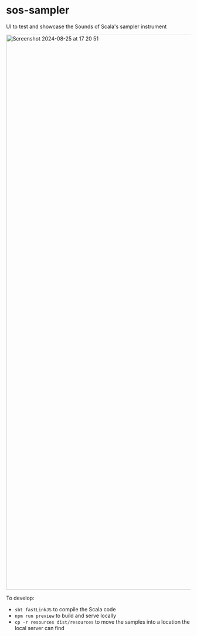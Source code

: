 

# sos-sampler
UI to test and showcase the Sounds of Scala's sampler instrument 

<img width="1512" alt="Screenshot 2024-08-25 at 17 20 51" src="https://github.com/user-attachments/assets/ddba2eb0-0fa5-455d-a4a8-ffcc0344c770">

To develop:

- `sbt fastLinkJS` to compile the Scala code
- `npm run preview` to build and serve locally
- `cp -r resources dist/resources` to move the samples into a location the local server can find
